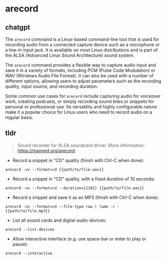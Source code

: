 # arecord 
## chatgpt 
The `arecord` command is a Linux-based command-line tool that is used for recording audio from a connected capture device such as a microphone or a line-in input jack. It is available on most Linux distributions and is part of the ALSA (Advanced Linux Sound Architecture) sound system.

The `arecord` command provides a flexible way to capture audio input and save it in a variety of formats, including PCM (Pulse Code Modulation) or WAV (Windows Audio File Format). It can also be used with a number of different options, allowing users to adjust parameters such as the recording quality, input source, and recording duration.

Some common use cases for `arecord` include capturing audio for voiceover work, creating podcasts, or simply recording sound bites or snippets for personal or professional use. Its versatility and highly configurable nature make it a popular choice for Linux users who need to record audio on a regular basis. 

## tldr 
 
> Sound recorder for ALSA soundcard driver.
> More information: <https://manned.org/arecord>.

- Record a snippet in "CD" quality (finish with Ctrl-C when done):

`arecord -vv --format=cd {{path/to/file.wav}}`

- Record a snippet in "CD" quality, with a fixed duration of 10 seconds:

`arecord -vv --format=cd --duration={{10}} {{path/to/file.wav}}`

- Record a snippet and save it as an MP3 (finish with Ctrl-C when done):

`arecord -vv --format=cd --file-type raw | lame -r - {{path/to/file.mp3}}`

- List all sound cards and digital audio devices:

`arecord --list-devices`

- Allow interactive interface (e.g. use space-bar or enter to play or pause):

`arecord --interactive`
